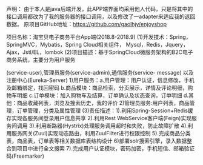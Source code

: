 声明： 由于本人是java后端开发，此APP端界面均采用他人代码，只是将其中的接口调用都改为了我的服务器的接口调用，以及修改了一adapter来适应我的返回数据。
原项目GitHub地址：https://github.com/gaolhjy/enjoyshop

项目名称：淘宝贝电子商务平台App端(2018.8-2018.9) (1)开发技术：Spring，SpringMVC，Mybatis，Spring Cloud相关组件， Mysql，Redis，Jquery，Ajax，Jstl/EL，lombok (2)项目描述：基于SpringCloud微服务架构的B2C电子商务系统，主要分为用户服务

(service-user),管理员服务(service-admin),通信服务(service-
message) 以及注册中心(Eureka-Server) 1)用户服务：a.用户管理：用户认证，信息修改，手机及邮箱绑定，找回密码 b.商品模块：商品检索，分页展示，详情及评论明细，购物车明细 c.订单模块：加入购物车及结算，订单确认及状态查询，订单明细 d.其他：商品收藏列表，浏览及搜索历史，我的评价 2)管理员服务:用户列表，商品管理，订单管理，分类及属性管理 (3)责任描述：1).利用Spring-Session+Redis缓存实现各服务间登录用户信息共享 2).利用Rest WebService客户端(Feign)实现服务间调用 3).利用断路器(Hystrix)处理服务调用超时和失败，防止故障扩散 4).利用服务网关(Zuul)实现动态路由，利用ZuulFilter进行权限控制 5).完成商品分类表，商品表，订单表等相关数据库表结构设计 6)部署solr搜索引擎，录入数据整合到项目中进行全文搜索 7).完成用户认证模块，密码加密，手机短信、邮箱验证码(Freemarker)
